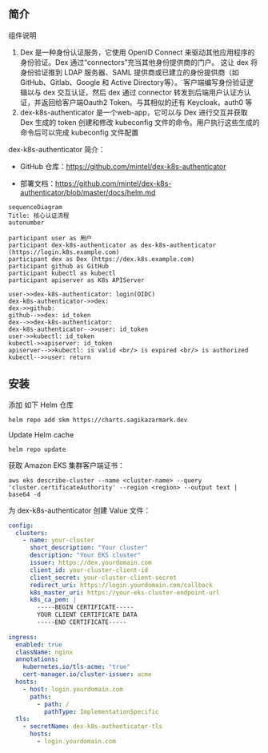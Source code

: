 ## 简介

组件说明

1. Dex 是一种身份认证服务，它使用 OpenID Connect 来驱动其他应用程序的身份验证。Dex 通过“connectors”充当其他身份提供商的门户。 这让 dex 将身份验证推到 LDAP 服务器、SAML 提供商或已建立的身份提供商（如 GitHub、Gitlab、Google 和 Active Directory等）。 客户端编写身份验证逻辑以与 dex 交互认证，然后 dex 通过 connector 转发到后端用户认证方认证，并返回给客户端Oauth2 Token。与其相似的还有 Keycloak，auth0 等
2. dex-k8s-authenticator 是一个web-app，它可以与 Dex 进行交互并获取 Dex 生成的 token 创建和修改 kubeconfig 文件的命令。用户执行这些生成的命令后可以完成 kubeconfig 文件配置

dex-k8s-authenticator 简介：

- GitHub 仓库：<https://github.com/mintel/dex-k8s-authenticator>

- 部署文档：<https://github.com/mintel/dex-k8s-authenticator/blob/master/docs/helm.md>

```mermaid
sequenceDiagram
Title: 核心认证流程
autonumber

participant user as 用户
participant dex-k8s-authenticator as dex-k8s-authenticator (https://login.k8s.example.com)
participant dex as Dex (https://dex.k8s.example.com)
participant github as GitHub
participant kubectl as kubectl
participant apiserver as K8s APIServer

user->>dex-k8s-authenticator: login(OIDC)
dex-k8s-authenticator->>dex: 
dex->>github: 
github-->>dex: id_token
dex-->>dex-k8s-authenticator: 
dex-k8s-authenticator-->>user: id_token
user->>kubectl: id_token
kubectl->>apiserver: id_token
apiserver-->>kubectl: is valid <br/> is expired <br/> is authorized
kubectl-->>user: return
```

## 安装

添加 如下 Helm 仓库

```
helm repo add skm https://charts.sagikazarmark.dev
```

Update Helm cache

```
helm repo update
```

获取 Amazon EKS 集群客户端证书：

```
aws eks describe-cluster --name <cluster-name> --query 'cluster.certificateAuthority' --region <region> --output text | base64 -d
```

为 dex-k8s-authenticator 创建 Value 文件：

```yaml
config:
  clusters:
    - name: your-cluster
      short_description: "Your cluster"
      description: "Your EKS cluster"
      issuer: https://dex.yourdomain.com
      client_id: your-cluster-client-id
      client_secret: your-cluster-client-secret
      redirect_uri: https://login.yourdomain.com/callback
      k8s_master_uri: https://your-eks-cluster-endpoint-url
      k8s_ca_pem: |
        -----BEGIN CERTIFICATE-----
        YOUR CLIENT CERTIFICATE DATA
        -----END CERTIFICATE-----
  
ingress:
  enabled: true
  className: nginx
  annotations:
    kubernetes.io/tls-acme: "true"
    cert-manager.io/cluster-issuer: acme
  hosts:
    - host: login.yourdomain.com
      paths:
        - path: /
          pathType: ImplementationSpecific
  tls:
    - secretName: dex-k8s-authenticator-tls
      hosts:
        - login.yourdomain.com
```

